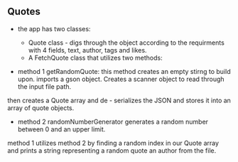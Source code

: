 ## **Quotes**

- the app has two classes:
    - Quote class - digs through the object according to the requirments with 4 fields, text, author, tags and likes.
    - A FetchQuote class that utilizes two methods:
    
- method 1 getRandomQuote: this method creates an empty stirng to build upon. imports a gson object. 
Creates a scanner object to read through the input file path.

then creates a Quote array and de - serializes the JSON and stores it into an array of quote objects.

- method 2 randomNumberGenerator generates a random number between 0 and an upper limit.

method 1 utilizes method 2 by finding a random index in our Quote array and prints a string representing a random quote an author from the file.